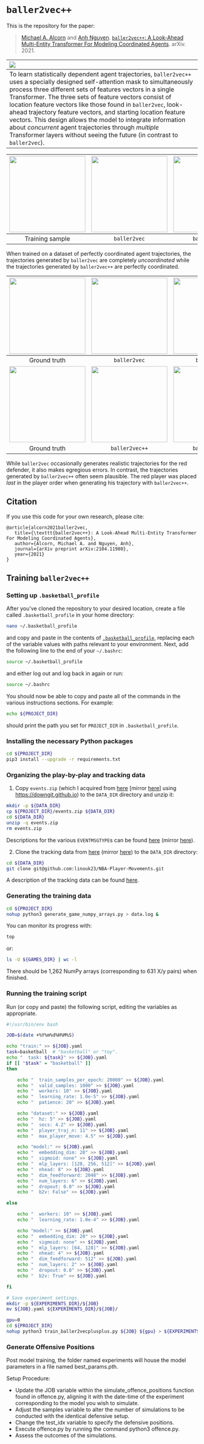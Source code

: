 # <code>baller2vec++</code>

This is the repository for the paper:

>[Michael A. Alcorn](https://sites.google.com/view/michaelaalcorn) and [Anh Nguyen](http://anhnguyen.me). [`baller2vec++`: A Look-Ahead Multi-Entity Transformer For Modeling Coordinated Agents](https://arxiv.org/abs/2104.11980). arXiv. 2021.

| <img src="images/baller2vec++.svg"> |
|:--|
| To learn statistically dependent agent trajectories, <code>baller2vec++</code> uses a specially designed self-attention mask to simultaneously process three different sets of features vectors in a single Transformer. The three sets of feature vectors consist of location feature vectors like those found in <code>baller2vec</code>, look-ahead trajectory feature vectors, and starting location feature vectors. This design allows the model to integrate information about *concurrent* agent trajectories through *multiple* Transformer layers without seeing the future (in contrast to <code>baller2vec</code>). |

| <img src="images/train_cropped.gif" width="200"> | <img src="images/20210408161424_cropped.gif" width="200"> | <img src="images/20210408160343_cropped.gif" width="200"> |
|:--:|:--:|:--:|
| Training sample | <code>baller2vec</code> | <code>baller2vec++</code> |

When trained on a dataset of perfectly coordinated agent trajectories,  the trajectories generated by <code>baller2vec</code> are completely *uncoordinated* while the trajectories generated by <code>baller2vec++</code> are perfectly coordinated.

| <img src="images/267_3_truth_cropped.gif" width="200"> | <img src="images/267_3_gen_baller2vec_7_cropped.gif" width="200"> | <img src="images/267_3_gen_baller2vec_0_cropped.gif" width="200"> | <img src="images/267_3_gen_baller2vec_1_cropped.gif" width="200"> |
|:--:|:--:|:--:|:--:|
| Ground truth | <code>baller2vec</code> | <code>baller2vec</code> | <code>baller2vec</code> |
| <img src="images/267_3_truth_cropped.gif" width="200"> | <img src="images/267_3_gen_baller2vec++_7_cropped.gif" width="200"> | <img src="images/267_3_gen_baller2vec++_8_cropped.gif" width="200"> | <img src="images/267_3_gen_baller2vec++_9_cropped.gif" width="200"> |
| Ground truth | <code>baller2vec++</code> | <code>baller2vec++</code> | <code>baller2vec++</code> |

While <code>baller2vec</code> occasionally generates realistic trajectories for the red defender, it also makes egregious errors.
In contrast, the trajectories generated by <code>baller2vec++</code> often seem plausible.
The red player was placed *last* in the player order when generating his trajectory with <code>baller2vec++</code>.

## Citation

If you use this code for your own research, please cite:

```
@article{alcorn2021baller2vec,
   title={\texttt{baller2vec++}: A Look-Ahead Multi-Entity Transformer For Modeling Coordinated Agents},
   author={Alcorn, Michael A. and Nguyen, Anh},
   journal={arXiv preprint arXiv:2104.11980},
   year={2021}
}
```

## Training <code>baller2vec++</code>

### Setting up `.basketball_profile`

After you've cloned the repository to your desired location, create a file called `.basketball_profile` in your home directory:

```bash
nano ~/.basketball_profile
```

and copy and paste in the contents of [`.basketball_profile`](.basketball_profile), replacing each of the variable values with paths relevant to your environment.
Next, add the following line to the end of your `~/.bashrc`:

```bash
source ~/.basketball_profile
```

and either log out and log back in again or run:

```bash
source ~/.bashrc
```

You should now be able to copy and paste all of the commands in the various instructions sections.
For example:

```bash
echo ${PROJECT_DIR}
```

should print the path you set for `PROJECT_DIR` in `.basketball_profile`.

### Installing the necessary Python packages

```bash
cd ${PROJECT_DIR}
pip3 install --upgrade -r requirements.txt
```

### Organizing the play-by-play and tracking data

1) Copy `events.zip` (which I acquired from [here](https://github.com/sealneaward/nba-movement-data/tree/master/data/events) \[mirror [here](https://github.com/airalcorn2/nba-movement-data/tree/master/data/events)\] using https://downgit.github.io) to the `DATA_DIR` directory and unzip it:

```bash
mkdir -p ${DATA_DIR}
cp ${PROJECT_DIR}/events.zip ${DATA_DIR}
cd ${DATA_DIR}
unzip -q events.zip
rm events.zip
```

Descriptions for the various `EVENTMSGTYPE`s can be found [here](https://github.com/rd11490/NBA_Tutorials/tree/master/analyze_play_by_play) (mirror [here](https://github.com/airalcorn2/NBA_Tutorials/tree/master/analyze_play_by_play)).

2) Clone the tracking data from [here](https://github.com/linouk23/NBA-Player-Movements) (mirror [here](https://github.com/airalcorn2/NBA-Player-Movements)) to the `DATA_DIR` directory:

```bash
cd ${DATA_DIR}
git clone git@github.com:linouk23/NBA-Player-Movements.git
```

A description of the tracking data can be found [here](https://danvatterott.com/blog/2016/06/16/creating-videos-of-nba-action-with-sportsvu-data/).

### Generating the training data

```bash
cd ${PROJECT_DIR}
nohup python3 generate_game_numpy_arrays.py > data.log &
```

You can monitor its progress with:

```bash
top
```

or:

```bash
ls -U ${GAMES_DIR} | wc -l
```

There should be 1,262 NumPy arrays (corresponding to 631 X/y pairs) when finished.

### Running the training script

Run (or copy and paste) the following script, editing the variables as appropriate.

```bash
#!/usr/bin/env bash

JOB=$(date +%Y%m%d%H%M%S)

echo "train:" >> ${JOB}.yaml
task=basketball  # "basketball" or "toy".
echo "  task: ${task}" >> ${JOB}.yaml
if [[ "$task" = "basketball" ]]
then

    echo "  train_samples_per_epoch: 20000" >> ${JOB}.yaml
    echo "  valid_samples: 1000" >> ${JOB}.yaml
    echo "  workers: 10" >> ${JOB}.yaml
    echo "  learning_rate: 1.0e-5" >> ${JOB}.yaml
    echo "  patience: 20" >> ${JOB}.yaml

    echo "dataset:" >> ${JOB}.yaml
    echo "  hz: 5" >> ${JOB}.yaml
    echo "  secs: 4.2" >> ${JOB}.yaml
    echo "  player_traj_n: 11" >> ${JOB}.yaml
    echo "  max_player_move: 4.5" >> ${JOB}.yaml

    echo "model:" >> ${JOB}.yaml
    echo "  embedding_dim: 20" >> ${JOB}.yaml
    echo "  sigmoid: none" >> ${JOB}.yaml
    echo "  mlp_layers: [128, 256, 512]" >> ${JOB}.yaml
    echo "  nhead: 8" >> ${JOB}.yaml
    echo "  dim_feedforward: 2048" >> ${JOB}.yaml
    echo "  num_layers: 6" >> ${JOB}.yaml
    echo "  dropout: 0.0" >> ${JOB}.yaml
    echo "  b2v: False" >> ${JOB}.yaml

else

    echo "  workers: 10" >> ${JOB}.yaml
    echo "  learning_rate: 1.0e-4" >> ${JOB}.yaml

    echo "model:" >> ${JOB}.yaml
    echo "  embedding_dim: 20" >> ${JOB}.yaml
    echo "  sigmoid: none" >> ${JOB}.yaml
    echo "  mlp_layers: [64, 128]" >> ${JOB}.yaml
    echo "  nhead: 4" >> ${JOB}.yaml
    echo "  dim_feedforward: 512" >> ${JOB}.yaml
    echo "  num_layers: 2" >> ${JOB}.yaml
    echo "  dropout: 0.0" >> ${JOB}.yaml
    echo "  b2v: True" >> ${JOB}.yaml

fi

# Save experiment settings.
mkdir -p ${EXPERIMENTS_DIR}/${JOB}
mv ${JOB}.yaml ${EXPERIMENTS_DIR}/${JOB}/

gpu=0
cd ${PROJECT_DIR}
nohup python3 train_baller2vecplusplus.py ${JOB} ${gpu} > ${EXPERIMENTS_DIR}/${JOB}/train.log &
```

### Generate Offensive Positions
Post model training, the folder named experiments will house the model parameters in a file named best_params.pth.

Setup Procedure:

- Update the JOB variable within the simulate_offence_positions function found in offence.py, aligning it with the date-time of the experiment corresponding to the model you wish to simulate.
- Adjust the samples variable to alter the number of simulations to be conducted with the identical defensive setup.
- Change the test_idx variable to specify the defensive positions.
- Execute offence.py by running the command python3 offence.py.
- Assess the outcomes of the simulations.

